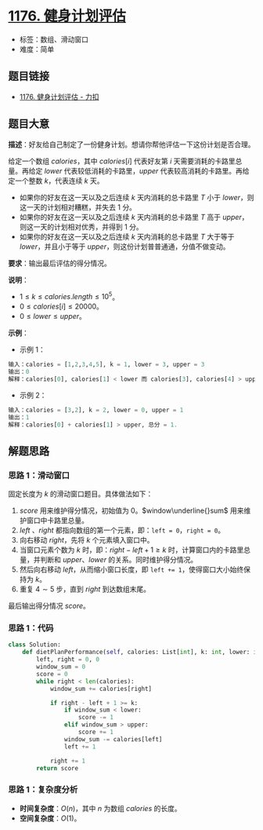 # [1176. 健身计划评估](https://leetcode.cn/problems/diet-plan-performance/)

- 标签：数组、滑动窗口
- 难度：简单

## 题目链接

- [1176. 健身计划评估 - 力扣](https://leetcode.cn/problems/diet-plan-performance/)

## 题目大意

**描述**：好友给自己制定了一份健身计划。想请你帮他评估一下这份计划是否合理。

给定一个数组 $calories$，其中 $calories[i]$ 代表好友第 $i$ 天需要消耗的卡路里总量。再给定 $lower$ 代表较低消耗的卡路里，$upper$ 代表较高消耗的卡路里。再给定一个整数 $k$，代表连续 $k$ 天。

- 如果你的好友在这一天以及之后连续 $k$ 天内消耗的总卡路里 $T$ 小于 $lower$，则这一天的计划相对糟糕，并失去 $1$ 分。
- 如果你的好友在这一天以及之后连续 $k$ 天内消耗的总卡路里 $T$ 高于 $upper$，则这一天的计划相对优秀，并得到 $1$ 分。
- 如果你的好友在这一天以及之后连续 $k$ 天内消耗的总卡路里 $T$ 大于等于 $lower$，并且小于等于 $upper$，则这份计划普普通通，分值不做变动。

**要求**：输出最后评估的得分情况。

**说明**：

- $1 \le k \le calories.length \le 10^5$。
- $0 \le calories[i] \le 20000$。
- $0 \le lower \le upper$。 

**示例**：

- 示例 1：

```python
输入：calories = [1,2,3,4,5], k = 1, lower = 3, upper = 3
输出：0
解释：calories[0], calories[1] < lower 而 calories[3], calories[4] > upper, 总分 = 0.
```

- 示例 2：

```python
输入：calories = [3,2], k = 2, lower = 0, upper = 1
输出：1
解释：calories[0] + calories[1] > upper, 总分 = 1.
```

## 解题思路

### 思路 1：滑动窗口

固定长度为 $k$ 的滑动窗口题目。具体做法如下：

1. $score$ 用来维护得分情况，初始值为 $0$。$window\underline{}sum$ 用来维护窗口中卡路里总量。
2. $left$ 、$right$ 都指向数组的第一个元素，即：`left = 0`，`right = 0`。
3. 向右移动 $right$，先将 $k$ 个元素填入窗口中。
4. 当窗口元素个数为 $k$ 时，即：$right - left + 1 \ge k$ 时，计算窗口内的卡路里总量，并判断和 $upper$、$lower$ 的关系。同时维护得分情况。
5. 然后向右移动 $left$，从而缩小窗口长度，即 `left += 1`，使得窗口大小始终保持为 $k$。
6. 重复 $4 \sim 5$ 步，直到 $right$ 到达数组末尾。

最后输出得分情况 $score$。

### 思路 1：代码

```python
class Solution:
    def dietPlanPerformance(self, calories: List[int], k: int, lower: int, upper: int) -> int:
        left, right = 0, 0
        window_sum = 0
        score = 0
        while right < len(calories):
            window_sum += calories[right]

            if right - left + 1 >= k:
                if window_sum < lower:
                    score -= 1
                elif window_sum > upper:
                    score += 1
                window_sum -= calories[left]
                left += 1

            right += 1
        return score
```

### 思路 1：复杂度分析

- **时间复杂度**：$O(n)$，其中 $n$ 为数组 $calories$ 的长度。
- **空间复杂度**：$O(1)$。

